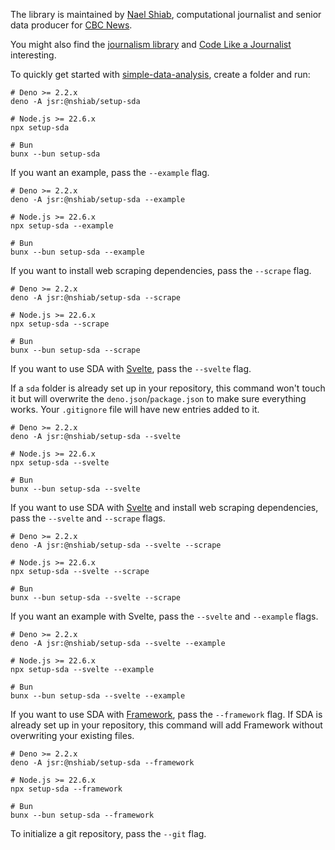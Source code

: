 The library is maintained by [Nael Shiab](http://naelshiab.com/), computational
journalist and senior data producer for [CBC News](https://www.cbc.ca/news).

You might also find the
[journalism library](https://github.com/nshiab/journalism) and
[Code Like a Journalist](https://github.com/nshiab/code-like-a-journalist)
interesting.

To quickly get started with
[simple-data-analysis](https://github.com/nshiab/simple-data-analysis), create a
folder and run:

```
# Deno >= 2.2.x
deno -A jsr:@nshiab/setup-sda

# Node.js >= 22.6.x
npx setup-sda

# Bun
bunx --bun setup-sda
```

If you want an example, pass the `--example` flag.

```
# Deno >= 2.2.x
deno -A jsr:@nshiab/setup-sda --example

# Node.js >= 22.6.x
npx setup-sda --example

# Bun
bunx --bun setup-sda --example
```

If you want to install web scraping dependencies, pass the `--scrape` flag.

```
# Deno >= 2.2.x
deno -A jsr:@nshiab/setup-sda --scrape

# Node.js >= 22.6.x
npx setup-sda --scrape

# Bun
bunx --bun setup-sda --scrape
```

If you want to use SDA with [Svelte](https://svelte.dev/), pass the `--svelte`
flag.

If a `sda` folder is already set up in your repository, this command won't touch
it but will overwrite the `deno.json`/`package.json` to make sure everything
works. Your `.gitignore` file will have new entries added to it.

```
# Deno >= 2.2.x
deno -A jsr:@nshiab/setup-sda --svelte

# Node.js >= 22.6.x
npx setup-sda --svelte

# Bun
bunx --bun setup-sda --svelte
```

If you want to use SDA with [Svelte](https://svelte.dev/) and install web
scraping dependencies, pass the `--svelte` and `--scrape` flags.

```
# Deno >= 2.2.x
deno -A jsr:@nshiab/setup-sda --svelte --scrape

# Node.js >= 22.6.x
npx setup-sda --svelte --scrape

# Bun
bunx --bun setup-sda --svelte --scrape
```

If you want an example with Svelte, pass the `--svelte` and `--example` flags.

```
# Deno >= 2.2.x
deno -A jsr:@nshiab/setup-sda --svelte --example

# Node.js >= 22.6.x
npx setup-sda --svelte --example

# Bun
bunx --bun setup-sda --svelte --example
```

If you want to use SDA with
[Framework](https://github.com/observablehq/framework), pass the `--framework`
flag. If SDA is already set up in your repository, this command will add
Framework without overwriting your existing files.

```
# Deno >= 2.2.x
deno -A jsr:@nshiab/setup-sda --framework

# Node.js >= 22.6.x
npx setup-sda --framework

# Bun
bunx --bun setup-sda --framework
```

To initialize a git repository, pass the `--git` flag.
